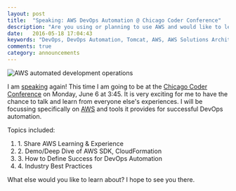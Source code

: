 ```yaml
---
layout: post
title:  "Speaking: AWS DevOps Automation @ Chicago Coder Conference"
description: "Are you using or planning to use AWS and would like to learn how to automate development and automation processes (DevOps Automation)? Come to Chicago Coder Conference to learn from Sachin Dole - an experienced and certified AWS Solutions Architect."
date:   2016-05-18 17:04:43
keywords: "DevOps, DevOps Automation, Tomcat, AWS, AWS Solutions Architect, Cloud, Cloud Architect"
comments: true
category: announcements
---
```

<p><img src="/images/ccc_dias.png" alt="AWS automated development operations" /></p>
<p>I am <a href="http://chicagocoderconference.com/cccsession/session-5-devops-automation-for-aws/">speaking</a> again! This time I am going to be at the <a href="http://chicagocoderconference.com/">Chicago Coder Conference</a> on Monday, June 6 at 3:45. It is very exciting for me to have the chance to talk and learn from everyone else's experiences. I will be focussing specifically on <a href="https://aws.amazon.com/">AWS</a> and tools it provides for successful DevOps automation. </p>
<p>Topics included:
<ol>
    <li>1. Share AWS Learning & Experience</li>
    <li>2. Demo/Deep Dive of AWS SDK, CloudFormation</li>
    <li>3. How to Define Success for DevOps Automation</li>
    <li>4. Industry Best Practices</li>
</ol>
</p>
<p>What else would you like to learn about? I hope to see you there.</p>
